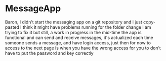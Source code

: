 # MessageApp
Baron, I didn't start the messaging app on a git repository and I just copy-pasted 
I think it might have problems running for the folder change I am trying to fix it but still, a work in progress in the mid-time the app is functional and can send and receive messages, it's actualized each time someone sends a message, and have login access, just then for now  to access to the next page is when you have the wrong access for you to don't have to put the password and key correctly

